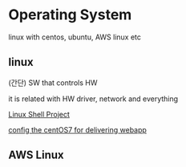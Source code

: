 # Operating System
linux with centos, ubuntu, AWS linux etc

## linux
(간단) SW that controls HW

it is related with HW driver, network and everything 

[Linux Shell Project]()

[config the centOS7 for delivering webapp]()

## AWS Linux
